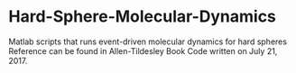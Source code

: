 # Hard-Sphere-Molecular-Dynamics
Matlab scripts that runs event-driven molecular dynamics for hard spheres
Reference can be found in Allen-Tildesley Book 
Code written on July 21, 2017.
